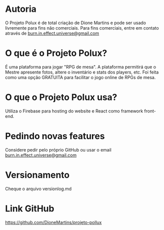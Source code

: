 # Autoria
O Projeto Polux é de total criação de Dione Martins e pode ser usado livremente para fins não comerciais. Para fins comerciais, entre em contato através de burn.in.effect.universe@gmail.com

# O que é o Projeto Polux?
É uma plataforma para jogar "RPG de mesa". A plataforma permitirá que o Mestre apresente fotos, altere o inventário e stats dos players, etc.
Foi feita como uma opção GRATUITA para facilitar o jogo online de RPGs de mesa.

# O que o Projeto Polux usa?
Utiliza o Firebase para hosting do website e React como framework front-end.

# Pedindo novas features
Considere pedir pelo próprio GitHub ou usar o email burn.in.effect.universe@gmail.com

# Versionamento
Cheque o arquivo versionlog.md

# Link GitHub
https://github.com/DioneMartins/projeto-pollux